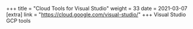 +++
title = "Cloud Tools for Visual Studio"
weight = 33
date = 2021-03-07
[extra]
link = "https://cloud.google.com/visual-studio/"
+++
Visual Studio GCP tools

